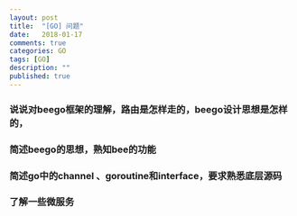 ```yaml
---
layout: post
title:  "[GO] 问题"
date:   2018-01-17
comments: true
categories: GO
tags: [GO]
description: ""
published: true
---
```


### 说说对beego框架的理解，路由是怎样走的，beego设计思想是怎样的，

### 简述beego的思想，熟知bee的功能

### 简述go中的channel 、goroutine和interface，要求熟悉底层源码

### 了解一些微服务



